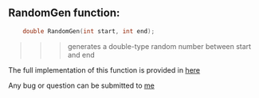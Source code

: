 
## RandomGen function:

```c++
    double RandomGen(int start, int end);
```
  > >> generates a double-type random number between start and end
  
  The full implementation of this function is provided in [here](src/RandomGenerator.cpp)
  
  Any bug or question can be submitted to [me](mailto:iman_ab2013@yahoo.com)
